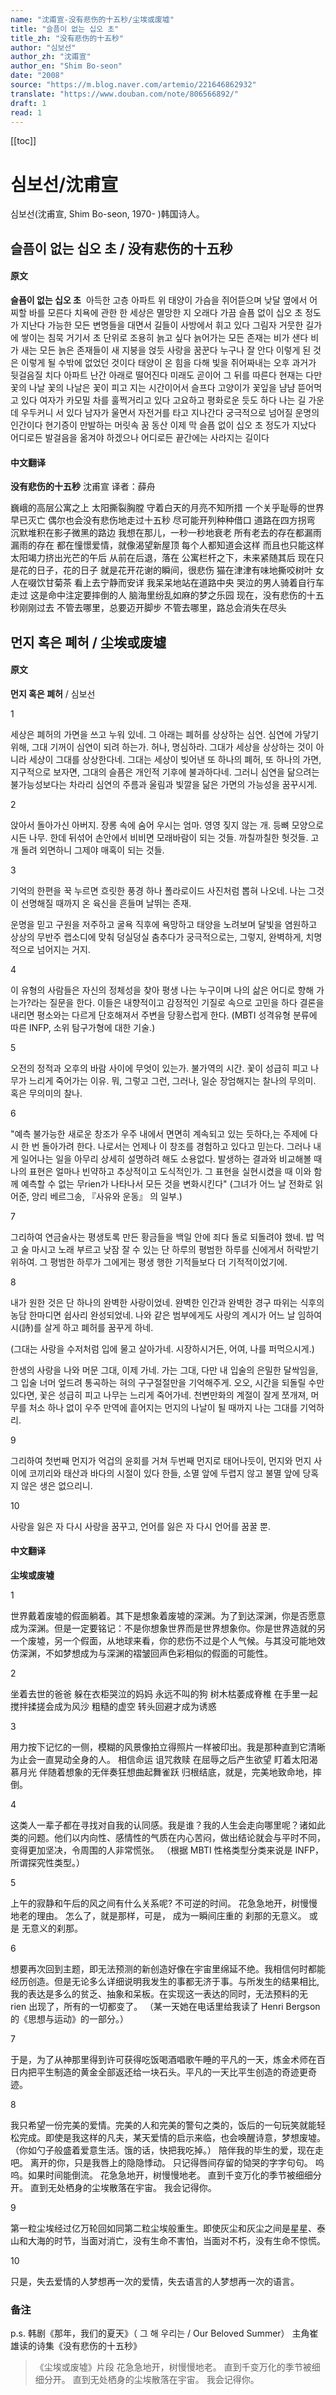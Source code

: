 ```yaml
---
name: "沈甫宣-没有悲伤的十五秒/尘埃或废墟"
title: "슬픔이 없는 십오 초"
title_zh: "没有悲伤的十五秒"
author: "심보선"
author_zh: "沈甫宣"
author_en: "Shim Bo-seon"
date: "2008"
source: "https://m.blog.naver.com/artemio/221646862932"
translate: "https://www.douban.com/note/806566892/"
draft: 1
read: 1
---
```


[[toc]]

# 심보선/沈甫宣

심보선(沈甫宣, Shim Bo-seon, 1970- )韩国诗人。

## 슬픔이 없는 십오 초 / 没有悲伤的十五秒

<!-- tabs:start -->

#### **原文**

**슬픔이 없는 십오 초**
​
아득한 고층 아파트 위
태양이 가슴을 쥐어뜯으며
낮달 옆에서 어찌할 바를 모른다
치욕에 관한 한 세상은 멸망한 지 오래다
가끔 슬픔 없이 십오 초 정도가 지난다
가능한 모든 변명들을 대면서
길들이 사방에서 휘고 있다
그림자 거뭇한 길가에 쌓이는 침묵
거기서 초 단위로 조용히 늙고 싶다
늙어가는 모든 존재는 비가 샌다
비가 새는 모든 늙은 존재들이
새 지붕을 얹듯 사랑을 꿈꾼다
누구나 잘 안다 이렇게 된 것은
이렇게 될 수밖에 없었던 것이다
태양이 온 힘을 다해 빛을 쥐어짜내는 오후
과거가 뒷걸음질 치다 아파트 난간 아래로
떨어진다 미래도 곧이어 그 뒤를 따른다
현재는 다만 꽃의 나날 꽃의 나날은
꽃이 피고 지는 시간이어서 슬프다
고양이가 꽃잎을 냠냠 뜯어먹고 있다
여자가 카모밀 차를 훌쩍거리고 있다
고요하고 평화로운 듯도 하다
나는 길 가운데 우두커니 서 있다
남자가 울면서 자전거를 타고 지나간다
궁극적으로 넘어질 운명의 인간이다
현기증이 만발하는 머릿속 꿈 동산
이제 막 슬픔 없이 십오 초 정도가 지났다
어디로든 발걸음을 옮겨야 하겠으나
어디로든 끝간에는 사라지는 길이다

#### **中文翻译**

**没有悲伤的十五秒**
沈甫宣
译者：薛舟

巍峨的高层公寓之上
太阳撕裂胸膛
守着白天的月亮不知所措
一个关乎耻辱的世界早已灭亡
偶尔也会没有悲伤地走过十五秒
尽可能开列种种借口
道路在四方拐弯
沉默堆积在影子微黑的路边
我想在那儿，一秒一秒地衰老
所有老去的存在都漏雨
漏雨的存在
都在憧憬爱情，就像渴望新屋顶
每个人都知道会这样
而且也只能这样
太阳竭力挤出光芒的午后
从前在后退，落在
公寓栏杆之下，未来紧随其后
现在只是花的日子，花的日子
就是花开花谢的瞬间，很悲伤
猫在津津有味地撕咬树叶
女人在啜饮甘菊茶
看上去宁静而安详
我呆呆地站在道路中央
哭泣的男人骑着自行车走过
这是命中注定要摔倒的人
脑海里纷乱如麻的梦之乐园
现在，没有悲伤的十五秒刚刚过去
不管去哪里，总要迈开脚步
不管去哪里，路总会消失在尽头

<!-- tabs:end -->

## 먼지 혹은 폐허 / 尘埃或废墟

<!-- tabs:start -->

#### **原文**

**먼지 혹은 폐허** / 심보선

1

세상은 폐허의 가면을 쓰고 누워 있네. 그 아래는 폐허를 상상하는 심연. 심연에 가닿기 위해, 그대 기꺼이 심연이 되려 하는가. 허나, 명심하라. 그대가 세상을 상상하는 것이 아니라 세상이 그대를 상상한다네. 그대는 세상이 빚어낸 또 하나의 폐허, 또 하나의 가면, 지구적으로 보자면, 그대의 슬픔은 개인적 기후에 불과하다네. 그러니 심연을 닮으려는 불가능성보다는 차라리 심연의 주름과 울림과 빛깔을 닮은 가면의 가능성을 꿈꾸시게.

2

앉아서 돌아가신 아버지.
장롱 속에 숨어 우시는 엄마.
영영 짖지 않는 개.
등뼈 모양으로 시든 나무.
한데 뒤섞어 손안에서 비비면 모래바람이 되는 것들.
까칠까칠한 헛것들.
고개 돌려 외면하니 그제야 매혹이 되는 것들.

3

기억의 한편을 꾹 누르면 흐릿한 풍경 하나 폴라로이드 사진처럼 뽑혀 나오네. 나는 그것이 선명해질 때까지 온 육신을 흔들며 날뛰는 존재.

운명을 믿고
구원을 저주하고
굴욕 직후에 욕망하고
태양을 노려보며 달빛을 염원하고
상상의 무반주 랩소디에 맞춰 덩실덩실 춤추다가
궁극적으로는, 그렇지, 완벽하게, 치명적으로 넘어지는 거지.

4

이 유형의 사람들은 자신의 정체성을 찾아 평생 나는 누구이며 나의 삶은 어디로 향해 가는가?라는 질문을 한다. 이들은 내향적이고 감정적인 기질로 속으로 고민을 하다 결론을 내리면 평소와는 다르게 단호해져서 주변을 당황스럽게 한다. (MBTI 성격유형 분류에 따른 INFP, 소위 탐구가형에 대한 기술.)

5

오전의 정적과 오후의 바람 사이에 무엇이 있는가.
불가역의 시간.
꽃이 성급히 피고 나무가 느리게 죽어가는 이유.
뭐, 그렇고 그런, 그러나,
일순 장엄해지는
찰나의 무의미.
혹은
무의미의 찰나.

6

"예측 불가능한 새로운 창조가 우주 내에서 면면히 계속되고 있는 듯하다,는 주제에 다시 한 번 돌아가려 한다. 나로서는 언제나 이 창조를 경험하고 있다고 믿는다. 그러나 내게 일어나는 일을 아무리 상세히 설명하려 해도 소용없다. 발생하는 결과와 비교해볼 때 나의 표현은 얼마나 빈약하고 추상적이고 도식적인가. 그 표현을 실현시켰을 때 이와 함께 예측할 수 없는 무rien가 나타나서 모든 것을 변화시킨다" (그녀가 어느 날 전화로 읽어준, 앙리 베르그송, 『사유와 운동』 의 일부.)

7

그리하여 연금술사는 평생토록 만든 황금들을 백일 안에 죄다 돌로 되돌려야 했네. 밥 먹고 술 마시고 노래 부르고 낮잠 잘 수 있는 단 하루의 평범한 하루를 신에게서 허락받기 위하여. 그 평범한 하루가 그에게는 평생 행한 기적들보다 더 기적적이었기에.

8

내가 원한 것은 단 하나의 완벽한 사랑이었네. 완벽한 인간과 완벽한 경구 따위는 식후의 농담 한마디면 쉽사리 완성되었네. 나와 같은 범부에게도 사랑의 계시가 어느 날 임하여 시(詩)를 살게 하고 폐허를 꿈꾸게 하네.

(그대는 사랑을 수저처럼 입에 물고 살아가네. 시장하시거든, 어여, 나를 퍼먹으시게.)

한생의 사랑을 나와 머문 그대, 이제 가네.
가는 그대, 다만 내 입술의 은밀한 달싹임을,
그 입술 너머 엎드려 통곡하는 혀의 구구절절만을 기억해주게.
오오, 시간을 되돌릴 수만 있다면,
꽃은 성급히 피고 나무는 느리게 죽어가네.
천변만화의 계절이 잘게 쪼개져,
머무를 처소 하나 없이 우주 만역에 흩어지는 먼지의 나날이 될 때까지
나는 그대를 기억하리.

9

그리하여 첫번째 먼지가 억겁의 윤회를 거쳐 두번째 먼지로 태어나듯이, 먼지와 먼지 사이에 코끼리와 태산과 바다의 시절이 있다 한들, 소멸 앞에 두렵지 않고 불멸 앞에 당혹지 않은 생은 없으리니.

10

사랑을 잃은 자 다시 사랑을 꿈꾸고, 언어를 잃은 자 다시 언어를 꿈꿀 뿐.

#### **中文翻译**

**尘埃或废墟**

1

世界戴着废墟的假面躺着。其下是想象着废墟的深渊。为了到达深渊，你是否愿意成为深渊。但是一定要铭记：不是你想象世界而是世界想象你。你是世界造就的另一个废墟，另一个假面，从地球来看，你的悲伤不过是个人气候。与其没可能地效仿深渊，不如梦想成为与深渊的褶皱回声色彩相似的假面的可能性。

2

坐着去世的爸爸
躲在衣柜哭泣的妈妈
永远不叫的狗
树木枯萎成脊椎
在手里一起搅拌揉搓会成为风沙
粗糙的虚空
转头回避才成为诱惑

3

用力按下记忆的一侧，模糊的风景像拍立得照片一样被印出。我是那种直到它清晰为止会一直晃动全身的人。
相信命运
诅咒救赎
在屈辱之后产生欲望
盯着太阳渴慕月光
伴随着想象的无伴奏狂想曲起舞雀跃
归根结底，就是，完美地致命地，摔倒。

4

这类人一辈子都在寻找对自我的认同感。我是谁？我的人生会走向哪里呢？诸如此类的问题。他们以内向性、感情性的气质在内心苦闷，做出结论就会与平时不同，变得更加坚决，令周围的人非常慌张。
（根据 MBTI 性格类型分类来说是 INFP，所谓探究性类型。）

5

上午的寂静和午后的风之间有什么关系呢?
不可逆的时间。
花急急地开，树慢慢地老的理由。
怎么了，就是那样，可是，
成为一瞬间庄重的
刹那的无意义。
或是
无意义的刹那。

6

想要再次回到主题，即无法预测的新创造好像在宇宙里绵延不绝。我相信何时都能经历创造。但是无论多么详细说明我发生的事都无济于事。与所发生的结果相比,我的表达是多么的贫乏、抽象和呆板。在实现这一表达的同时，无法预料的无 rien 出现了，所有的一切都变了。
（某一天她在电话里给我读了 Henri Bergson 的《思想与运动》的一部分。）

7

于是，为了从神那里得到许可获得吃饭喝酒唱歌午睡的平凡的一天，炼金术师在百日内把平生制造的黄金全部返还给一块石头。平凡的一天比平生创造的奇迹更奇迹。

8

我只希望一份完美的爱情。完美的人和完美的警句之类的，饭后的一句玩笑就能轻松完成。即使是我这样的凡夫，某天爱情的启示来临，也会唤醒诗意，梦想废墟。
（你如勺子般盛着爱意生活。饿的话，快把我吃掉。）
陪伴我的毕生的爱，现在走吧。
离开的你，只是我唇上的隐隐悸动。
只记得唇间存留的恸哭的字字句句。
呜呜。如果时间能倒流。
花急急地开，树慢慢地老。
直到千变万化的季节被细细分开。
直到无处栖身的尘埃散落在宇宙。
我会记得你。

9

第一粒尘埃经过亿万轮回如同第二粒尘埃般重生。即使灰尘和灰尘之间是星星、泰山和大海的时节，当面对消亡，没有生命不害怕，当面对不朽，没有生命不惊慌。

10

只是，失去爱情的人梦想再一次的爱情，失去语言的人梦想再一次的语言。

<!-- tabs:end -->

### 备注

p.s.
韩剧《那年，我们的夏天》（ 그 해 우리는 / Our Beloved Summer）
主角崔雄读的诗集《没有悲伤的十五秒》

> 《尘埃或废墟》片段
> 花急急地开，树慢慢地老。
> 直到千变万化的季节被细细分开。
> 直到无处栖身的尘埃散落在宇宙。
> 我会记得你。
